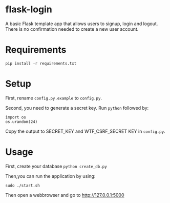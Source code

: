 # flask-login
A basic Flask template app that allows users to signup, login and logout. There is no confirmation needed to create a new user account.

# Requirements

```
pip install -r requirements.txt
```

# Setup

First, rename ```config.py.example``` to ```config.py```.

Second, you need to generate a secret key. Run ```python``` followed by:

```
import os
os.urandom(24)
```
Copy the output to SECRET_KEY and WTF_CSRF_SECRET KEY in ```config.py```.

# Usage
First, create your database
```python create_db.py```

Then,you can run the application by using:
```
sudo ./start.sh
```

Then open a webbrowser and go to http://127.0.0.1:5000
